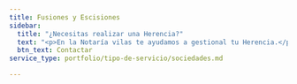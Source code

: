 ```yaml
---
title: Fusiones y Escisiones
sidebar:
  title: "¿Necesitas realizar una Herencia?"
  text: "<p>En la Notaría vilas te ayudamos a gestional tu Herencia.</p>"
  btn_text: Contactar
service_type: portfolio/tipo-de-servicio/sociedades.md

---
```

